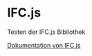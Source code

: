 # IFC.js

Testen der IFC.js Bibliothek

[Dokumentation von IFC.js](https://ifcjs.github.io/info/docs/Introduction/)

